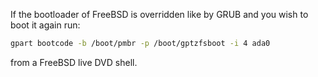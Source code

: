 If the bootloader of FreeBSD is overridden like by GRUB and you wish to boot it again run:

```bash
gpart bootcode -b /boot/pmbr -p /boot/gptzfsboot -i 4 ada0
```

from a FreeBSD live DVD shell. 
